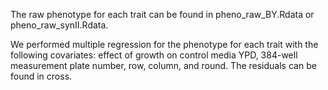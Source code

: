 The raw phenotype for each trait can be found in pheno_raw_BY.Rdata or pheno_raw_synII.Rdata.

We performed multiple regression for the phenotype for each trait with the following covariates: effect of growth on control media YPD, 384-well measurement plate number, row, column, and round. The residuals can be found in cross.
